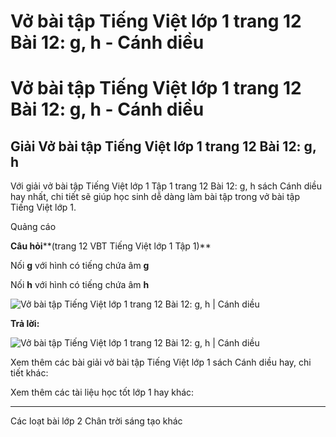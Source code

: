 # Vở bài tập Tiếng Việt lớp 1 trang 12 Bài 12: g, h - Cánh diều

# Vở bài tập Tiếng Việt lớp 1 trang 12 Bài 12: g, h - Cánh diều

## Giải Vở bài tập Tiếng Việt lớp 1 trang 12 Bài 12: g, h

Với giải vở bài tập Tiếng Việt lớp 1 Tập 1 trang 12 Bài 12: g, h sách Cánh diều hay nhất, chi tiết sẽ giúp học sinh dễ dàng làm bài tập trong vở bài tập Tiếng Việt lớp 1.

Quảng cáo

**Câu hỏi****(trang 12 VBT Tiếng Việt lớp 1 Tập 1)**

Nối **g** với hình có tiếng chứa âm **g**

Nối **h** với hình có tiếng chứa âm **h**

![Vở bài tập Tiếng Việt lớp 1 trang 12 Bài 12: g, h | Cánh diều](https://www.vietjack.com/vbt-tieng-viet-1-cd/images/bai-12-g-h-1.png)

**Trả lời:**

![Vở bài tập Tiếng Việt lớp 1 trang 12 Bài 12: g, h | Cánh diều](https://www.vietjack.com/vbt-tieng-viet-1-cd/images/bai-12-g-h-2.png)

Xem thêm các bài giải vở bài tập Tiếng Việt lớp 1 sách Cánh diều hay, chi tiết khác:

Xem thêm các tài liệu học tốt lớp 1 hay khác:

* * *

Các loạt bài lớp 2 Chân trời sáng tạo khác

